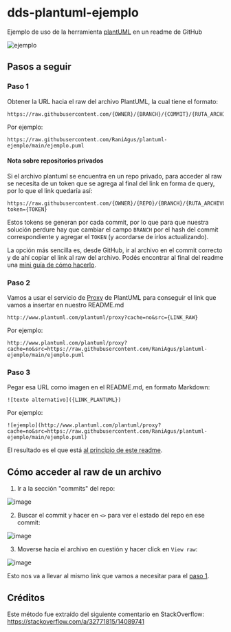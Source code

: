 # dds-plantuml-ejemplo
Ejemplo de uso de la herramienta 
[plantUML](https://plantuml.com/es/class-diagram) en un readme de GitHub

![ejemplo](http://www.plantuml.com/plantuml/proxy?cache=no&src=https://raw.githubusercontent.com/RaniAgus/plantuml-ejemplo/main/ejemplo.puml)

## Pasos a seguir
### Paso 1

Obtener la URL hacia el raw del archivo PlantUML, la cual tiene el formato:
```
https://raw.githubusercontent.com/{OWNER}/{BRANCH}/{COMMIT}/{RUTA_ARCHIVO}.puml
```

Por ejemplo:
```
https://raw.githubusercontent.com/RaniAgus/plantuml-ejemplo/main/ejemplo.puml
```
#### Nota sobre repositorios privados

Si el archivo plantuml se encuentra en un repo privado, para acceder al raw se 
necesita de un token que se agrega al final del link en forma de query, por lo
que el link quedaría así:
```
https://raw.githubusercontent.com/{OWNER}/{REPO}/{BRANCH}/{RUTA_ARCHIVO}.puml?token={TOKEN}
```
Estos tokens se generan por cada commit, por lo que para que nuestra solución
perdure hay que cambiar el campo `BRANCH` por el hash del commit 
correspondiente y agregar el `TOKEN` (y acordarse de irlos actualizando).

La opción más sencilla es, desde GitHub, ir al archivo en el commit correcto y
de ahí copiar el link al raw del archivo. Podés encontrar al final del readme 
una [mini guía de cómo hacerlo](#cómo-acceder-al-raw-de-un-archivo).

### Paso 2

Vamos a usar el servicio de [Proxy](https://plantuml.com/server) de PlantUML
para conseguir el link que vamos a insertar en nuestro README.md
```
http://www.plantuml.com/plantuml/proxy?cache=no&src={LINK_RAW}
```
Por ejemplo:
```
http://www.plantuml.com/plantuml/proxy?cache=no&src=https://raw.githubusercontent.com/RaniAgus/plantuml-ejemplo/main/ejemplo.puml
```
### Paso 3

Pegar esa URL como imagen en el README.md, en formato Markdown:
```
![texto alternativo]({LINK_PLANTUML})
```

Por ejemplo:
```
![ejemplo](http://www.plantuml.com/plantuml/proxy?cache=no&src=https://raw.githubusercontent.com/RaniAgus/plantuml-ejemplo/main/ejemplo.puml)
```
El resultado es el que está 
[al principio de este readme](#dds-plantuml-ejemplo).
## Cómo acceder al raw de un archivo

1. Ir a la sección "commits" del repo:

![image](https://user-images.githubusercontent.com/39303639/119248270-6b870080-bb66-11eb-8787-98c5e91818d1.png)

2. Buscar el commit y hacer en `<>` para ver el estado del repo en ese commit:

![image](https://user-images.githubusercontent.com/39303639/119248857-54e2a880-bb6a-11eb-84fe-cbd8631bc1e0.png)

3. Moverse hacia el archivo en cuestión y hacer click en `View raw`:

![image](https://user-images.githubusercontent.com/39303639/119248910-cfabc380-bb6a-11eb-95de-d1c5bd3c3054.png)

Esto nos va a llevar al mismo link que vamos a necesitar para el [paso 1](#paso-1).

## Créditos

Este método fue extraído del siguiente comentario en StackOverflow: https://stackoverflow.com/a/32771815/14089741

